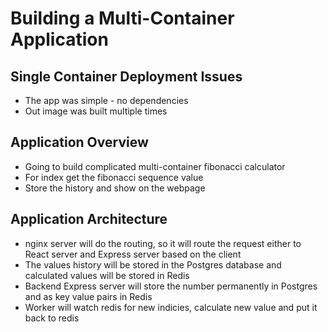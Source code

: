 # Building a Multi-Container Application

## Single Container Deployment Issues
- The app was simple - no dependencies
- Out image was built multiple times

## Application Overview
- Going to build complicated multi-container fibonacci calculator
- For index get the fibonacci sequence value
- Store the history and show on the webpage

## Application Architecture
- nginx server will do the routing, so it will route the request either to React server and Express server based on the client
- The values history will be stored in the Postgres database and calculated values will be stored in Redis
- Backend Express server will store the number permanently in Postgres and as key value pairs in Redis
- Worker will watch redis for new indicies, calculate new value and put it back to redis
